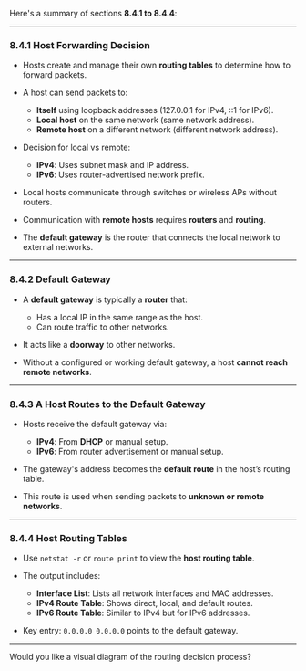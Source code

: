 Here's a summary of sections **8.4.1 to 8.4.4**:

---

### **8.4.1 Host Forwarding Decision**

* Hosts create and manage their own **routing tables** to determine how to forward packets.
* A host can send packets to:

  * **Itself** using loopback addresses (127.0.0.1 for IPv4, ::1 for IPv6).
  * **Local host** on the same network (same network address).
  * **Remote host** on a different network (different network address).
* Decision for local vs remote:

  * **IPv4**: Uses subnet mask and IP address.
  * **IPv6**: Uses router-advertised network prefix.
* Local hosts communicate through switches or wireless APs without routers.
* Communication with **remote hosts** requires **routers** and **routing**.
* The **default gateway** is the router that connects the local network to external networks.

---

### **8.4.2 Default Gateway**

* A **default gateway** is typically a **router** that:

  * Has a local IP in the same range as the host.
  * Can route traffic to other networks.
* It acts like a **doorway** to other networks.
* Without a configured or working default gateway, a host **cannot reach remote networks**.

---

### **8.4.3 A Host Routes to the Default Gateway**

* Hosts receive the default gateway via:

  * **IPv4**: From **DHCP** or manual setup.
  * **IPv6**: From router advertisement or manual setup.
* The gateway's address becomes the **default route** in the host’s routing table.
* This route is used when sending packets to **unknown or remote networks**.

---

### **8.4.4 Host Routing Tables**

* Use `netstat -r` or `route print` to view the **host routing table**.
* The output includes:

  * **Interface List**: Lists all network interfaces and MAC addresses.
  * **IPv4 Route Table**: Shows direct, local, and default routes.
  * **IPv6 Route Table**: Similar to IPv4 but for IPv6 addresses.
* Key entry: `0.0.0.0 0.0.0.0` points to the default gateway.

---

Would you like a visual diagram of the routing decision process?
